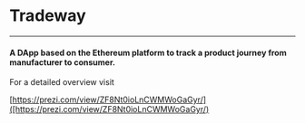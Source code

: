 # Tradeway

------
#### A DApp based on the Ethereum platform to track a product journey from manufacturer to consumer.
For a detailed overview visit

 [https://prezi.com/view/ZF8Nt0ioLnCWMWoGaGyr/]([https://prezi.com/view/ZF8Nt0ioLnCWMWoGaGyr/)


